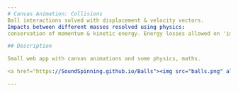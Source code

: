 ```yaml
---
# Canvas Animation: Collisions
Ball interactions solved with displacement & velocity vectors. 
Impacts between different masses resolved using physics: 
conservation of momentum & kinetic energy. Energy losses allowed on 'impact' mode.

## Description

Small web app with canvas animations and some physics, maths.

<a href="https://SoundSpinning.github.io/Balls"><img src="balls.png" alt="Canvas animations: collisions"></a>

---
```

